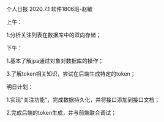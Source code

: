 个人日报   2020.7.1     软件1806班-赵敏

上午：

1.分析关注列表在数据库中的双向存储；

下午：

1.基本了解jpa通过对象对数据库的操作；

3.了解token相关知识，尝试在后端生成特定的token；

明日计划：

1.实现"关注功能"，完成数据持久化，并将接口添加到接口文档；

2.完成后端的token生成，并与前端联合调试；
